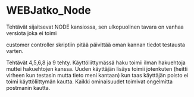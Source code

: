 # WEBJatko_Node
Tehtävät sijaitsevat NODE kansiossa, sen ulkopuolinen tavara on vanhaa versiota joka ei toimi

customer controller skriptiin pitää päivittää oman kannan tiedot testausta varten.

Tehtävät 4,5,6,8 ja 9 tehty. Käyttöliittymässä haku toimii ilman hakuehtoja muttei hakuehtojen kanssa. Uuden käyttäjän lisäys toimii jotenkuten (heitti virheen kun testasin mutta tieto meni kantaan) kun taas käyttäjän poisto ei toimi käyttöliittymän kautta.
Kaikki ominaisuudet toimivat ongelmitta postmanin kautta.
